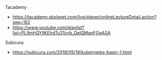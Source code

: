 
Tacademy 
* https://tacademy.skplanet.com/live/player/onlineLectureDetail.action?seq=162 
* https://www.youtube.com/playlist?list=PL9mhQYIlKEhdTu31zyb_QelQMaqFGgASA 

Subicura
* https://subicura.com/2019/05/19/kubernetes-basic-1.html

